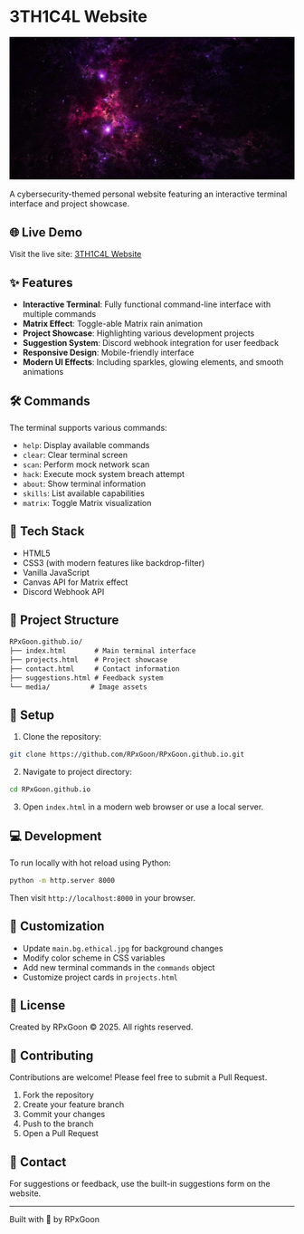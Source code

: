 # 3TH1C4L Website

![3TH1C4L Logo](https://raw.githubusercontent.com/RPxGoon/RPxGoon.github.io/refs/heads/main/media/main.bg.ethical.jpg)

A cybersecurity-themed personal website featuring an interactive terminal interface and project showcase.

## 🌐 Live Demo

Visit the live site: [3TH1C4L Website](https://rpxgoon.github.io)

## ✨ Features

- **Interactive Terminal**: Fully functional command-line interface with multiple commands
- **Matrix Effect**: Toggle-able Matrix rain animation
- **Project Showcase**: Highlighting various development projects
- **Suggestion System**: Discord webhook integration for user feedback
- **Responsive Design**: Mobile-friendly interface
- **Modern UI Effects**: Including sparkles, glowing elements, and smooth animations

## 🛠️ Commands

The terminal supports various commands:

- `help`: Display available commands
- `clear`: Clear terminal screen
- `scan`: Perform mock network scan
- `hack`: Execute mock system breach attempt
- `about`: Show terminal information
- `skills`: List available capabilities
- `matrix`: Toggle Matrix visualization

## 🔧 Tech Stack

- HTML5
- CSS3 (with modern features like backdrop-filter)
- Vanilla JavaScript
- Canvas API for Matrix effect
- Discord Webhook API

## 📂 Project Structure

```
RPxGoon.github.io/
├── index.html       # Main terminal interface
├── projects.html    # Project showcase
├── contact.html     # Contact information
├── suggestions.html # Feedback system
└── media/          # Image assets
```

## 🚀 Setup

1. Clone the repository:
```bash
git clone https://github.com/RPxGoon/RPxGoon.github.io.git
```

2. Navigate to project directory:
```bash
cd RPxGoon.github.io
```

3. Open `index.html` in a modern web browser or use a local server.

## 💻 Development

To run locally with hot reload using Python:

```bash
python -m http.server 8000
```

Then visit `http://localhost:8000` in your browser.

## 🎨 Customization

- Update `main.bg.ethical.jpg` for background changes
- Modify color scheme in CSS variables
- Add new terminal commands in the `commands` object
- Customize project cards in `projects.html`

## 📝 License

Created by RPxGoon © 2025. All rights reserved.

## 🤝 Contributing

Contributions are welcome! Please feel free to submit a Pull Request.

1. Fork the repository
2. Create your feature branch
3. Commit your changes
4. Push to the branch
5. Open a Pull Request

## 📧 Contact

For suggestions or feedback, use the built-in suggestions form on the website.

---
Built with 💜 by RPxGoon

